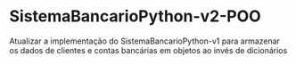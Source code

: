 # SistemaBancarioPython-v2-POO
 Atualizar a implementação do SistemaBancarioPython-v1 para armazenar os dados de clientes e contas bancárias em objetos ao invés de dicionários

